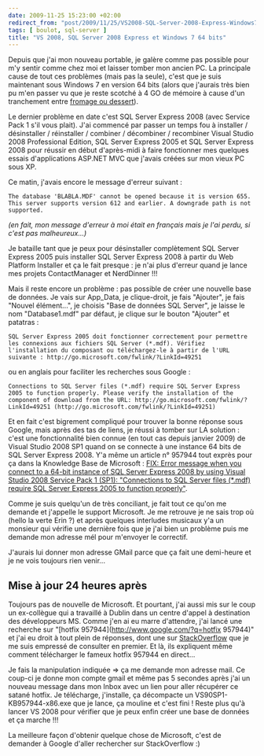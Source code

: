 ```yaml
---
date: 2009-11-25 15:23:00 +02:00
redirect_from: "post/2009/11/25/VS2008-SQL-Server-2008-Express-Windows7-64-bits"
tags: [ boulot, sql-server ]
title: "VS 2008, SQL Server 2008 Express et Windows 7 64 bits"
---
```


Depuis que j'ai mon nouveau portable, je galère comme pas possible pour m'y
sentir comme chez moi et laisser tomber mon ancien PC. La principale cause de
tout ces problèmes (mais pas la seule), c'est que je suis maintenant sous
Windows 7 en version 64 bits (alors que j'aurais très bien pu m'en passer vu
que je reste scotché à 4 GO de mémoire à cause d'un tranchement entre [fromage ou dessert](http://www.fromageetdessert.com/ "ça n'a rien à voir, mais c'est pas grave")).

Le dernier problème en date c'est SQL Server Express 2008 (avec Service Pack
1 s'il vous plait). J'ai commencé par passer un temps fou à installer /
désinstaller / réinstaller / combiner / décombiner / recombiner Visual Studio
2008 Professional Edition, SQL Server Express 2005 et SQL Server Express 2008
pour réussir en début d'après-midi à faire fonctionner mes quelques essais
d'applications ASP.NET MVC que j'avais créées sur mon vieux PC sous XP.

Ce matin, j'avais encore le message d'erreur suivant :

```
The database 'BLABLA.MDF' cannot be opened because it is version 655. This server supports version 612 and earlier. A downgrade path is not supported.
```

*(en fait, mon message d'erreur à moi était en français mais je l'ai
perdu, si c'est pas malheureux...)*

Je bataille tant que je peux pour désinstaller complètement SQL Server
Express 2005 puis installer SQL Server Express 2008 à partir du Web Platform
Installer et ça le fait presque : je n'ai plus d'erreur quand je lance mes
projets ContactManager et NerdDinner !!!

Mais il reste encore un problème : pas possible de créer une nouvelle
base de données. Je vais sur App_Data, je clique-droit, je fais "Ajouter", je
fais "Nouvel élément...", je choisis "Base de données SQL Server", je laisse le
nom "Database1.mdf" par défaut, je clique sur le bouton "Ajouter" et
patatras :

```
SQL Server Express 2005 doit fonctionner correctement pour permettre les connexions aux fichiers SQL Server (*.mdf). Vérifiez l'installation du composant ou téléchargez-le à partir de l'URL suivante : http://go.microsoft.com/fwlink/?LinkId=49251
```

ou en anglais pour faciliter les recherches sous Google :

```
Connections to SQL Server files (*.mdf) require SQL Server Express 2005 to function properly. Please verify the installation of the component of download from the URL: http://go.microsoft.com/fwlink/?LinkId=49251 (http://go.microsoft.com/fwlink/?LinkId=49251)
```

Et en fait c'est bigrement compliqué pour trouver la bonne réponse sous
Google, mais après des tas de liens, je réussi à tomber sur LA solution :
c'est une fonctionnalité bien connue (en tout cas depuis janvier 2009) de
Visual Studio 2008 SP1 quand on se connecte à une instance 64 bits de SQL
Server Express 2008. Y'a même un article n° 957944 tout exprès pour ça dans la
Knowledge Base de Microsoft : [FIX: Error message when you connect to
a 64-bit instance of SQL Server Express 2008 by using Visual Studio 2008
Service Pack 1 (SP1): "Connections to SQL Server files (*.mdf) require SQL
Server Express 2005 to function properly"](http://support.microsoft.com/?scid=kb;en-us;957944&amp;x=17&amp;y=13 "ça c'est du titre").

Comme je suis quelqu'un de très conciliant, je fait tout ce qu'on me demande
et j'appelle le support Microsoft. Je me retrouve je ne sais trop où (hello la
verte Erin ?) et après quelques interludes musicaux y'a un monsieur qui vérifie
une dernière fois que je j'ai bien un problème puis me demande mon adresse mél
pour m'envoyer le correctif.

J'aurais lui donner mon adresse GMail parce que ça fait une demi-heure et je
ne vois toujours rien venir...

## Mise à jour 24 heures après

Toujours pas de nouvelle de Microsoft. Et pourtant, j'ai aussi mis sur le
coup un ex-collègue qui a travaillé à Dublin dans un centre d'appel à
destination des développeurs MS. Comme j'en ai eu marre d'attendre, j'ai lancé
une recherche sur "[hotfix 957944](http://www.google.com/?q=hotfix 957944)" et j'ai eu droit à tout plein de réponses, dont une sur
[StackOverflow](http://stackoverflow.com/questions/293281/why-wont-visual-studio-2008-create-mdf-files-with-sql-server-2008-developer-ins/1582599#1582599) que je me suis empressé de consulter en
premier. Et là, ils expliquent même comment télécharger le fameux hotfix 957944
en direct...

Je fais la manipulation indiquée => ça me demande mon adresse mail. Ce
coup-ci je donne mon compte gmail et même pas 5 secondes après j'ai un nouveau
message dans mon Inbox avec un lien pour aller récupérer ce satané hotfix. Je
télécharge, j'installe, ça décompacte un VS90SP1-KB957944-x86.exe que je lance,
ça mouline et c'est fini ! Reste plus qu'à lancer VS 2008 pour vérifier
que je peux enfin créer une base de données et ça marche !!!

La meilleure façon d'obtenir quelque chose de Microsoft, c'est de demander à
Google d'aller rechercher sur StackOverflow :)
